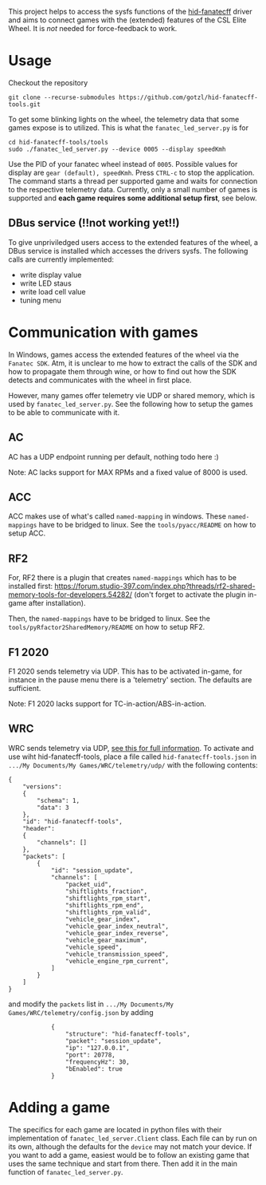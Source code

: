 This project helps to access the sysfs functions of the [hid-fanatecff](https://github.com/gotzl/hid-fanatecff) driver and aims to connect games with the (extended) features of the CSL Elite Wheel. It is *not* needed for force-feedback to work.


# Usage
Checkout the repository
```
git clone --recurse-submodules https://github.com/gotzl/hid-fanatecff-tools.git 
```

To get some blinking lights on the wheel, the telemetry data that some games expose is to utilized. This is what the `fanatec_led_server.py` is for
```
cd hid-fanatecff-tools/tools
sudo ./fanatec_led_server.py --device 0005 --display speedKmh
```
Use the PID of your fanatec wheel instead of `0005`. Possible values for display are `gear (default), speedKmh`.
Press `CTRL-c` to stop the application.
The command starts a thread per supported game and waits for connection to the respective telemetry data. Currently, only a small number of games is supported and **each game requires some additional setup first**, see below.


## DBus service (!!not working yet!!)
To give unpriviledged users access to the extended features of the wheel, a DBus service is installed which accesses the drivers sysfs.
The following calls are currently implemented:
* write display value
* write LED staus
* write load cell value
* tuning menu


# Communication with games
In Windows, games access the extended features of the wheel via the `Fanatec SDK`. Atm, it is unclear to me how to extract the calls of the SDK and how to propagate them through wine, or how to find out how the SDK detects and communicates with the wheel in first place.

However, many games offer telemetry vie UDP or shared memory, which is used by `fanatec_led_server.py`. See the following how to setup the games to be able to communicate with it.

## AC
AC has a UDP endpoint running per default, nothing todo here :)

Note: AC lacks support for MAX RPMs and a fixed value of 8000 is used.

## ACC
ACC makes use of what's called `named-mapping` in windows. These `named-mappings` have to be bridged to linux. See the `tools/pyacc/README` on how to setup ACC.

## RF2
For, RF2  there is a plugin that creates `named-mappings` which has to be installed first: https://forum.studio-397.com/index.php?threads/rf2-shared-memory-tools-for-developers.54282/
(don't forget to activate the plugin in-game after installation).

Then, the `named-mappings` have to be bridged to linux. See the `tools/pyRfactor2SharedMemory/README` on how to setup RF2.

## F1 2020
F1 2020 sends telemetry via UDP. This has to be activated in-game, for instance in the pause menu there is a 'telemetry' section. The defaults are sufficient.

Note: F1 2020 lacks support for TC-in-action/ABS-in-action.

## WRC
WRC sends telemetry via UDP, [see this for full information](https://answers.ea.com/t5/Guides-Documentation/EA-SPORTS-WRC-How-to-use-User-Datagram-Protocol-UDP-on-PC/m-p/13178407/thread-id/1).
To activate and use wiht hid-fanatecff-tools, place a file called `hid-fanatecff-tools.json` in `.../My Documents/My Games/WRC/telemetry/udp/` with the following contents:
```
{
	"versions":
	{
		"schema": 1,
		"data": 3
	},
	"id": "hid-fanatecff-tools",
	"header":
	{
		"channels": []
	},
	"packets": [
		{
			"id": "session_update",
			"channels": [
				"packet_uid",
				"shiftlights_fraction",
				"shiftlights_rpm_start",
				"shiftlights_rpm_end",
				"shiftlights_rpm_valid",
				"vehicle_gear_index",
				"vehicle_gear_index_neutral",
				"vehicle_gear_index_reverse",
				"vehicle_gear_maximum",
				"vehicle_speed",
				"vehicle_transmission_speed",
				"vehicle_engine_rpm_current",
			]
		}
	]
}
```
and modify the `packets` list in `.../My Documents/My Games/WRC/telemetry/config.json` by adding
```
			{
				"structure": "hid-fanatecff-tools",
				"packet": "session_update",
				"ip": "127.0.0.1",
				"port": 20778,
				"frequencyHz": 30,
				"bEnabled": true
			}
```


# Adding a game
The specifics for each game are located in python files with their implementation of `fanatec_led_server.Client` class. Each file can by run on its own, although the defaults for the `device` may not match your device.
If you want to add a game, easiest would be to follow an existing game that uses the same technique and start from there. Then add it in the main function of `fanatec_led_server.py`. 
